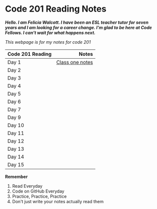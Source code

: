 # Code 201 Reading Notes


***Hello. I am Felicia Walcott. I have been an ESL teacher tutor for seven years and I am looking for a career change. I'm glad to be here at Code Fellows. I can't wait for what happens next.***   

*This webpage is for my notes for code 201* 

| Code 201 Reading | Notes    |
| :--------------- | ----------: |
|  Day 1           | [Class one notes](https://github.com/fwalcott/reading-notes/wiki/Reading-1)         | 
| Day 2 |     | [Class two notes](https://github.com/fwalcott/reading-notes/wiki/Reading-2)     |
| Day 3 |      |
| Day 4 |      | 
| Day 5 |      |
|Day 6  |       | 
| Day 7   |      | 
|Day 9    |      | 
|Day 10    |      | 
| Day 11  |       | 
|Day 12   |       | 
|Day 13   |       | 
|Day 14   |       | 
|Day 15   |       | 

**Remember** 
1. Read Everyday 
2. Code on GitHub Everyday 
3. Practice, Practice, Practice 
4. Don't just write your notes actually read them
